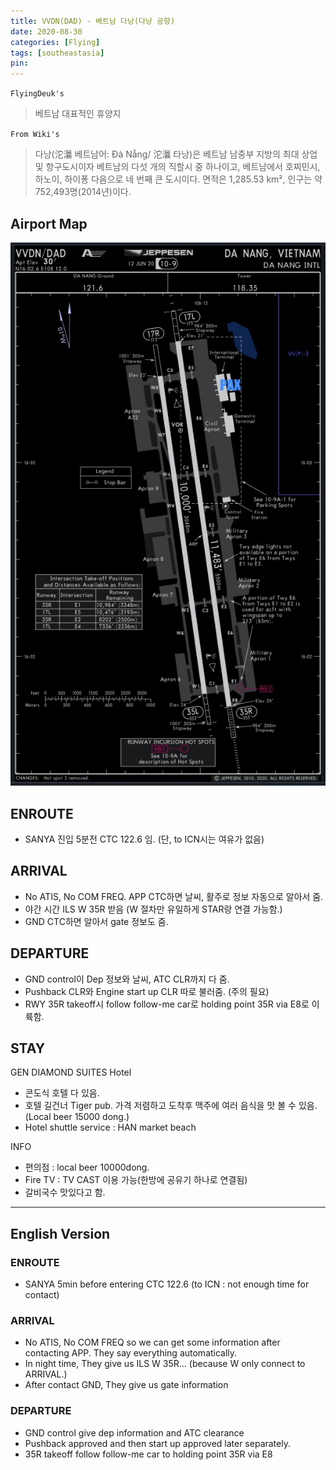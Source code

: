 ```yaml
---
title: VVDN(DAD) - 베트남 다낭(다낭 공항)
date: 2020-08-30
categories: [Flying]
tags: [southeastasia]
pin:
---
```

`FlyingDeuk's`
>베트남 대표적인 휴양지

`From Wiki's`
>다낭(沱㶞 베트남어: Đà Nẵng/ 沱㶞 타낭)은 베트남 남중부 지방의 최대 상업 및 항구도시이자 베트남의 다섯 개의 직할시 중 하나이고, 베트남에서 호찌민시, 하노이, 하이퐁 다음으로 네 번째 큰 도시이다. 면적은 1,285.53 km², 인구는 약 752,493명(2014년)이다.


## Airport Map
![dad](/img/flying/airport/dad_ap.jpg)

## ENROUTE
- SANYA 진입 5분전 CTC 122.6 임. (단, to ICN시는 여유가 없음)

## ARRIVAL
- No ATIS, No COM FREQ. APP CTC하면 날씨, 활주로 정보 자동으로 알아서 줌.
- 야간 시간 ILS W 35R 받음 (W 절차만 유일하게 STAR랑 연결 가능함.)
- GND CTC하면 알아서 gate 정보도 줌.

## DEPARTURE
- GND control이 Dep 정보와 날씨, ATC CLR까지 다 줌.
- Pushback CLR와 Engine start up CLR 따로 불러줌. (주의 필요)
- RWY 35R takeoff시 follow follow-me car로 holding point 35R via E8로 이륙함.


## STAY
GEN DIAMOND SUITES Hotel
- 콘도식 호텔 다 있음.
- 호텔 길건너 Tiger pub. 가격 저렴하고 도착후 맥주에 여러 음식을 맛 볼 수 있음. (Local beer 15000 dong.)
- Hotel shuttle service : HAN market beach

INFO
- 편의점 : local beer 10000dong.
- Fire TV : TV CAST 이용 가능(한방에 공유기 하나로 연결됨)
- 갈비국수 맛있다고 함.


-------
## English Version
### ENROUTE
- SANYA 5min before entering CTC 122.6 (to ICN : not enough time for contact)

### ARRIVAL
- No ATIS, No COM FREQ so we can get some information after contacting APP. They say everything automatically.
- In night time, They give us ILS W 35R… (because W only connect to ARRIVAL.)
- After contact GND, They give us gate information


### DEPARTURE
- GND control give dep information and ATC clearance
- Pushback approved and then start up approved later separately.
- 35R takeoff follow follow-me car to holding point 35R via E8
